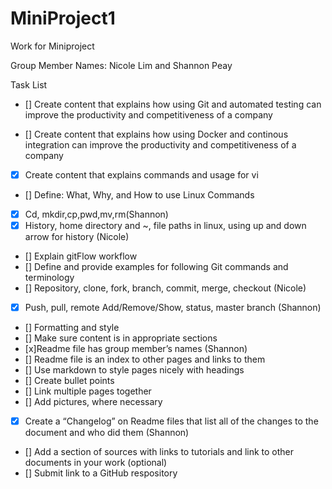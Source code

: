 # MiniProject1
Work for Miniproject

Group Member Names: Nicole Lim and Shannon Peay

Task List

- [] Create content that explains how using Git and automated testing can improve the productivity and competitiveness of a company

- [] Create content that explains how using Docker and continous integration can improve the productivity and competitiveness of a company

- [x] Create content that explains commands and usage for vi
- [] Define: What, Why, and How to use Linux Commands
- [x] Cd, mkdir,cp,pwd,mv,rm(Shannon)
- [x] History, home directory and ~, file paths in linux, using up and down arrow for history (Nicole)
- [] Explain gitFlow workflow
- [] Define and provide examples for following Git commands and terminology
- [] Repository, clone, fork, branch, commit, merge, checkout (Nicole)
- [x] Push, pull, remote Add/Remove/Show, status, master branch (Shannon)
- [] Formatting and style
- [] Make sure content is in appropriate sections
- [x]Readme file has group member’s names (Shannon)
- [] Readme  file is an index to other pages and links to them
- [] Use markdown to style pages nicely with headings
- [] Create bullet points
- [] Link multiple pages together
- [] Add pictures, where necessary
- [x] Create a “Changelog” on Readme files that list all of the changes to the document and who did them (Shannon)
- [] Add a section of sources with links to tutorials and link to other documents in your work (optional)
- [] Submit link to a GitHub respository




